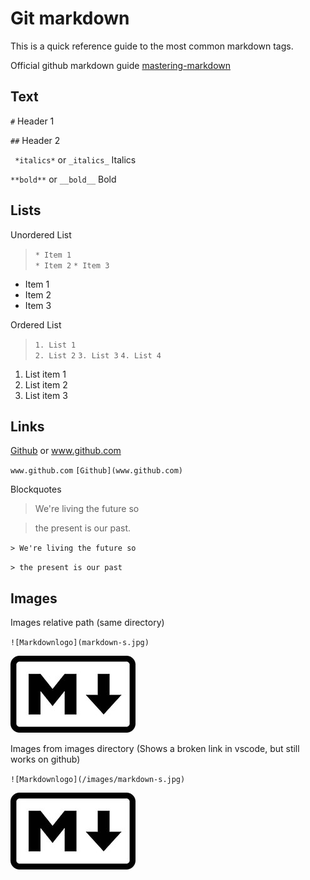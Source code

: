 # Git markdown #

This is a quick reference guide to the most common markdown tags. 

Official github markdown guide 
[mastering-markdown](https://guides.github.com/features/mastering-markdown/)

## Text ## 

` # ` Header 1 

` ## ` Header 2 

` *italics*` or ` _italics_ ` Italics 

` **bold** ` or ` __bold__ ` Bold 

## Lists ## 

Unordered List 
> ` * Item 1 `  
> ` * Item 2 ` 
> ` * Item 3 ` 

* Item 1 
* Item 2 
* Item 3 

Ordered List 

>` 1. List 1 `    
>` 2. List 2 `
>` 3. List 3 ` 
>` 4. List 4 ` 

1. List item 1 
2. List item 2 
3. List item 3


## Links ## 

[Github](www.github.com) or www.github.com 

` www.github.com ` 
` [Github](www.github.com) ` 

Blockquotes 

> We're living the future so

> the present is our past. 

` > We're living the future so `

` > the present is our past ` 

## Images ## 

Images relative path (same directory)

` ![Markdownlogo](markdown-s.jpg) `

![Markdownlogo](markdown-s.jpg)

Images from images directory (Shows a broken link in vscode, but still works on github) 

` ![Markdownlogo](/images/markdown-s.jpg) `

![Markdownlogo](/images/markdown-s.jpg)








